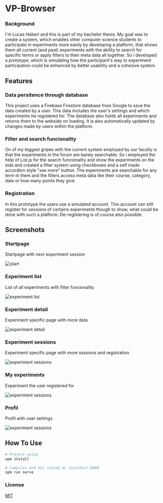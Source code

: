 # VP-Browser

### Background

I'm Lucas Haberl and this is part of my bachelor thesis. My goal was to create a system, which enables other computer science students to participate in experiments more easily by developing a platform, that shows them all current (and past) experiments with the ability to search for specific terms or apply filters to their meta data all together. So i developed a prototype, which is simulating how the participant's way to experiment participation could be enhanced by better usability and a cohesive system.

## Features

### Data persitence through database

This project uses a Firebase Firestore database from Google to save the data created by a user. This data includes the user's settings and which experiments he registered for. The database also holds all experiments and returns them to the webside on loading. It is also automatically updated by changes made by users within the platform.

### Filter and search funcionality

On of my biggest gripes with the current system employed by our faculty is that the experiments in the forum are barely searchable. So i employed the help of List.js for the search funcionality and show the experiments on the side and created a filter system using checkboxes and a self made accordion style "see more" button. The experiments are searchable for any term in them and the filters access meta data like their course, category, date or how many points they give.

### Registration

In this prototype the users use a simulated account. This account can still register for sessions of certains experiments though to show, what could be done with such a platform. De-registering is of course also possible.

## Screenshots

### Startpage
Startpage with next experiment session

![start](https://github.com/UniRegensburg/VP-Browser/tree/master/src/assets/vp_home.PNG?raw=true)

### Experiment list
List of all experiments with filter funcionality

![experiment list](https://github.com/UniRegensburg/VP-Browser/tree/master/src/assets/vp_vl.PNG?raw=true)

### Experiment detail
Experiment specific page with more data

![experiment detail](https://github.com/UniRegensburg/VP-Browser/tree/master/src/assets/vp_vd.PNG?raw=true)

### Experiment sessions
Experiment specific page with more sessions and registration

![experiment sessions](https://github.com/UniRegensburg/VP-Browser/tree/master/src/assets/vp_sessions.PNG?raw=true)

### My experiments
Experiment the user registered for

![experiment sessions](https://github.com/UniRegensburg/VP-Browser/tree/master/src/assets/vp_mv.PNG?raw=true)

### Profil
Profil with user settings

![experiment sessions](https://github.com/UniRegensburg/VP-Browser/tree/master/src/assets/vp_profil.PNG?raw=true)


## How To Use

``` bash
# Project setup
npm install

# Compiles and hot reload at localhost:8080
npm run serve
```

### License
[MIT](https://opensource.org/licenses/MIT)